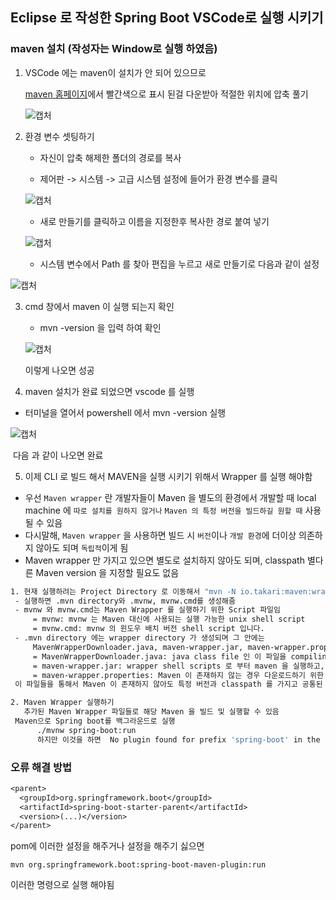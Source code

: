 ## Eclipse 로 작성한 Spring Boot  VSCode로 실행 시키기

### maven 설치 (작성자는 Window로 실행 하였음)

1. VSCode 에는 maven이 설치가 안 되어 있으므로 

   [maven 홈페이지](https://maven.apache.org/download.cgi)에서 빨간색으로 표시 된걸 다운받아 적절한 위치에 압축 풀기

   ![캡처](https://user-images.githubusercontent.com/67888402/129435371-42c3d119-0878-4c8a-88ef-40350e1704d2.PNG)



2. 환경 변수 셋팅하기

   - 자신이 압축 해제한 폴더의 경로를 복사

   - 제어판 -> 시스템 -> 고급 시스템 설정에 들어가 환경 변수를 클릭

   ![캡처](https://user-images.githubusercontent.com/67888402/129435491-1f167799-dc6f-4e01-ad95-e41aa2719e19.PNG)

   - 새로 만들기를 클릭하고 이름을 지정한후 복사한 경로 붙여 넣기 

   ![캡처](https://user-images.githubusercontent.com/67888402/129435558-cdde1af1-d855-4b94-90fd-f6a7f75b1c97.PNG)

   - 시스템 변수에서 Path 를 찾아 편집을 누르고 새로 만들기로 다음과 같이 설정

![캡처](https://user-images.githubusercontent.com/67888402/129435606-e1741687-d577-47db-bc2c-9d828bd88e53.PNG)

 

3. cmd 창에서 maven 이 실행 되는지 확인 

   - mvn -version 을 입력 하여 확인 

   ![캡처](https://user-images.githubusercontent.com/67888402/129435659-75764885-6864-4659-840b-68a7355f6254.PNG)

   이렇게 나오면 성공 

4.  maven 설치가 완료 되었으면 vscode 를 실행 

   - 터미널을 열어서 powershell 에서 mvn -version 실행 

![캡처](https://user-images.githubusercontent.com/67888402/129435697-2e8c49fb-bc3d-4b69-93ee-8bb3e4ad2d64.PNG)

​	다음 과 같이 나오면 완료

5.  이제 CLI 로 빌드 해서 MAVEN을 실행 시키기 위해서 Wrapper 를 실행 해야함 

   - 우선  `Maven wrapper` 란 개발자들이 Maven 을 별도의 환경에서 개발할 때 local machine 에 `따로 설치를 원하지 않거나` `Maven 의 특정 버전을 빌드하길 원할 때` 사용될 수 있음
   - 다시말해, `Maven wrapper` 을 사용하면 빌드 시 `버전`이나 `개발 환경`에 더이상 의존하지 않아도 되며 `독립적`이게 됨
   - Maven wrapper 만 가지고 있으면 별도로 설치하지 않아도 되며, classpath 별다른 Maven version 을 지정할 필요도 없음

   ```bash
   1. 현재 실행하려는 Project Directory 로 이동해서 "mvn -N io.takari:maven:wrapper" 를 실행
   	- 실행하면 .mvn directory와 .mvnw, mvnw.cmd를 생성해줌
   	- mvnw 와 mvnw.cmd는 Maven Wrapper 를 실행하기 위한 Script 파일임
   		= mvnw: mvnw 는 Maven 대신에 사용되는 실행 가능한 unix shell script
   		= mvnw.cmd: mvnw 의 윈도우 배치 버전 shell script 입니다.
   	- .mvn directory 에는 wrapper directory 가 생성되며 그 안에는 
   		MavenWrapperDownloader.java, maven-wrapper.jar, maven-wrapper.properties 3개 		파일이 존재
   		= MavenWrapperDownloader.java: java class file 인 이 파일을 compiling 및 실행하여 									   Maven 을 다운로드
   		= maven-wrapper.jar: wrapper shell scripts 로 부터 maven 을 실행하고, 다운로드 하는							  데 사용
   		= maven-wrapper.properties: Maven 이 존재하지 않는 경우 다운로드하기 위한 URL 을 명시									 하기 위해서 사용됩니다.
   	이 파일들을 통해서 Maven 이 존재하지 않아도 특정 버전과 classpath 를 가지고 공통된 Maven 을 	   	 다운로드 및 사용할 수 있음
   
   2. Maven Wrapper 실행하기
      추가된 Maven Wrapper 파일들로 해당 Maven 을 빌드 및 실행할 수 있음
   	Maven으로 Spring boot를 백그라운드로 실행
      	 ./mvnw spring-boot:run
      	 하지만 이것을 하면  No plugin found for prefix 'spring-boot' in the current project and in the plugin groups 라는 오류가 발생함 
   ```

   

### 오류 해결 방법

``` jsp
<parent>
  <groupId>org.springframework.boot</groupId>
  <artifactId>spring-boot-starter-parent</artifactId>
  <version>(...)</version>
</parent>
```

pom에 이러한 설정을 해주거나  설정을 해주기 싫으면 

```undefined
mvn org.springframework.boot:spring-boot-maven-plugin:run
```

이러한 명령으로 실행 해야됨 

